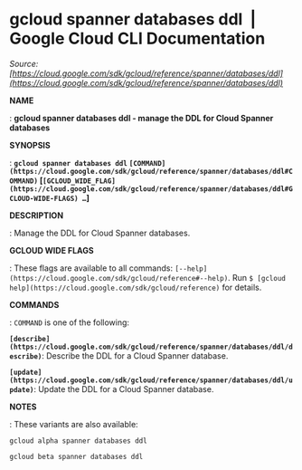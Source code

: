# gcloud spanner databases ddl  |  Google Cloud CLI Documentation

*Source: [https://cloud.google.com/sdk/gcloud/reference/spanner/databases/ddl](https://cloud.google.com/sdk/gcloud/reference/spanner/databases/ddl)*

**NAME**

: **gcloud spanner databases ddl - manage the DDL for Cloud Spanner databases**

**SYNOPSIS**

: **`gcloud spanner databases ddl` `[COMMAND](https://cloud.google.com/sdk/gcloud/reference/spanner/databases/ddl#COMMAND)` [`[GCLOUD_WIDE_FLAG](https://cloud.google.com/sdk/gcloud/reference/spanner/databases/ddl#GCLOUD-WIDE-FLAGS) …`]**

**DESCRIPTION**

: Manage the DDL for Cloud Spanner databases.

**GCLOUD WIDE FLAGS**

: These flags are available to all commands: `[--help](https://cloud.google.com/sdk/gcloud/reference#--help)`.
Run `$ [gcloud help](https://cloud.google.com/sdk/gcloud/reference)` for details.

**COMMANDS**

: ``COMMAND`` is one of the following:

**`[describe](https://cloud.google.com/sdk/gcloud/reference/spanner/databases/ddl/describe)`**:
Describe the DDL for a Cloud Spanner database.

**`[update](https://cloud.google.com/sdk/gcloud/reference/spanner/databases/ddl/update)`**:
Update the DDL for a Cloud Spanner database.

**NOTES**

: These variants are also available:

```
gcloud alpha spanner databases ddl
```

```
gcloud beta spanner databases ddl
```